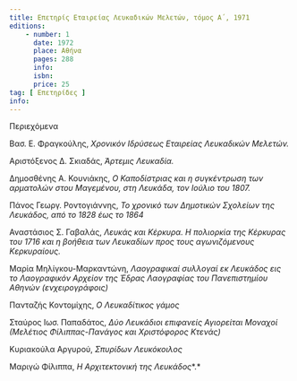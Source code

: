 ```yaml
---
title: Επετηρίς Εταιρείας Λευκαδικών Μελετών, τόμος Α΄, 1971
editions:
    - number: 1
      date: 1972
      place: Αθήνα
      pages: 288
      info: 
      isbn: 
      price: 25
tag: [ Επετηρίδες ]
info: 
---
```


Περιεχόμενα

Βασ. Ε. Φραγκούλης, *Χρονικόν Ιδρύσεως Εταιρείας Λευκαδικών Μελετών.*

Αριστόξενος Δ. Σκιαδάς, *Άρτεμις Λευκαδία.*

Δημοσθένης Α. Κουνιάκης, *Ο Καποδίστριας και η συγκέντρωση των αρματολών στου Μαγεμένου, στη Λευκάδα, τον Ιούλιο του 1807.*

Πάνος Γεωργ. Ροντογιάννης, *Το χρονικό των Δημοτικών Σχολείων της Λευκάδος, από το 1828 έως το 1864*

Αναστάσιος Σ. Γαβαλάς, *Λευκάς και Κέρκυρα. Η πολιορκία της Κέρκυρας του 1716 και η βοήθεια των Λευκαδίων προς τους αγωνιζόμενους Κερκυραίους.*

Μαρία Μηλίγκου-Μαρκαντώνη, *Λαογραφικαί συλλογαί εκ Λευκάδος εις το Λαογραφικόν Αρχείον της Έδρας Λαογραφίας του Πανεπιστημίου Αθηνών \(ενχειρογράφοις\)*

Πανταζής Κοντομίχης, *Ο Λευκαδίτικος γάμος*

Σταύρος Ιωσ. Παπαδάτος, *Δύο Λευκάδιοι επιφανείς Αγιορείται Μοναχοί \(Μελέτιος Φίλιππας-Πανάγος και Χριστόφορος Κτενάς\)*

Κυριακούλα Αργυρού, *Σπυρίδων Λευκόκοιλος*

Μαριγώ Φίλιππα, *Η Αρχιτεκτονική της Λευκάδος**.*
